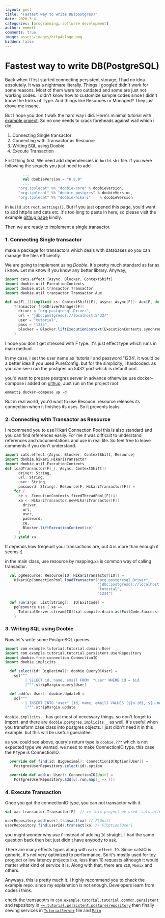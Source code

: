 ```yaml
---
layout: post
title: "Fastest way to write DB(postgres)"
date: 2020-3-4
categories: [programming, software development]
author: emmett
comments: true
image: assets/images/http4slogo.png
hidden: false
---
```

# Fastest way to write DB(PostgreSQL)

Back when I first started connecting persistent storage, I had no idea absolutely. It was a nightmare literally. Things I googled didn't work for some reasons. Most of them were too outdated and some are just not working codes. I didn't know how to customize sample codes since I didn't know the tricks of Type. And things like Resouces or Managed? They just drove me insane.

But I hope you don't walk the hard way i did. Here's minimal tutorial with [example project](https://github.com/emmettna/scalapostgrestutorial). So no one needs to crack foreheads against wall which i did.

1. Connecting Single transactor
2. Connecting with Transactor as Resource
3. Writing SQL using Doobie
4. Execute Transaction


First thing first, We need add dependencies in `build.sbt` file. If you were following the sequels you just need to add
```scala
        ...
        val doobieVersion = "0.8.8"
        ...
      "org.tpolecat" %% "doobie-core" % doobieVersion,
      "org.tpolecat" %% "doobie-postgres" % doobieVersion,
      "org.tpolecat" %% "doobie-hikari"    % doobieVersion
```

in `build.sbt` `root.settings()`. But if you just opened this page, you'd want to add http4s and cats etc. it's too long to paste in here, so please visit the example [githup page](https://github.com/emmettna/scalapostgrestutorial/blob/master/build.sbt) kindly.

Then we are ready to implement a single transactor.

### 1. Connecting Single transactor
make a package for transactors which deals with databases so you can manage the files efficiently.

We are going to implement using _Doobie_. It's pretty much standard as far as i know. Let me know if you know any better library.
Anyway,
```scala
import cats.effect.{Async, Blocker, ContextShift}
import doobie.util.ExecutionContexts
import doobie.util.transactor.Transactor
import doobie.util.transactor.Transactor.Aux

def xa[F[_]](implicit cs: ContextShift[F], async: Async[F]): Aux[F, Unit] =
    Transactor.fromDriverManager[F](
      driver = "org.postgresql.Driver",
      url = "jdbc:postgresql://localhost:5432/"
      user = "tutorial",
      pass = "1234",
      blocker = Blocker.liftExecutionContext(ExecutionContexts.synchronous)
    )
```

I hope you don't get stressed with F type. it's just effect type which runs in main method.

In my case, i set the user name as 'tutorial' and password '1234'. it would be a better idea if you used PureConfig. but for the simplicity, i hardcoded. as you can see i ran the postgres on 5432 port which is default port.

you'd want to prepare postgres server in advance otherwise use docker-compose i added on [githup](https://github.com/emmettna/scalapostgrestutorial/blob/master/docker-compose.yml).
Just run on the project root
```
emmett$ docker-compose up -d
```

But in real world, you'd want to use Resouce. resource releases its connection when it finishes its uses. So it prevents leaks.

### 2. Connecting with Transactor as Resource
I recommend you to use Hikari Connection Pool this is also standard and you can find references easily. For me it was difficult to understand references and documentations and use in real life. So feel free to leave comments if you don't understand.

```scala
import cats.effect.{Async, Blocker, ContextShift, Resource}
import doobie.hikari.HikariTransactor
import doobie.util.ExecutionContexts
def loadTransactor[F[_]: Async: ContextShift](
      driver: String,
      url: String,
      user: String,
      password: String): Resource[F, HikariTransactor[F]] =
    for {
      ce <- ExecutionContexts.fixedThreadPool[F](4)
      xa <- HikariTransactor.newHikariTransactor[F](
        driver,
        url,
        user,
        password,
        ce,
        Blocker.liftExecutionContext(ce)
      )
    } yield xa
```

It depends how freqeunt your transactions are, but 4 is more than enough it seems :)

in the main class, use resource by mapping.`xa` is common way of calling transactor.

```scala
  val pgResource: Resource[IO, HikariTransactor[IO]] =
    HikariCpConnectionPool.loadTransactor("org.postgresql.Driver",
                                          "jdbc:postgresql://localhost:5432/",
                                          "tutorial",
                                          "1234")

  def run(args: List[String]): IO[ExitCode] =
    pgResource.use { xa =>
      TutorialServer.stream[IO](xa).compile.drain.as(ExitCode.Success)
    }
```

### 3. Writing SQL using Doobie

Now let's write some PostgreSQL queries.

```scala
import com.example.tutorial.tutorial.domain.User
import com.example.tutorial.tutorial.persistent.UserRepository
import doobie.free.connection.ConnectionIO
import doobie.implicits._

  def select(id: BigDecimal): doobie.Query0[User] =
    sql"""
         | SELECT id, name, email FROM  "user" WHERE id = $id
         |""".stripMargin.query[User]

  def add(u: User): doobie.Update0 =
    sql"""
         | INSERT INTO "user" (id, name, email) VALUES (${u.id}, ${u.name}, ${u.email})
         |""".stripMargin.update
```

`doobie.implicits._` has got most of necessary things. so don't forget to import. and there are `doobie.postgres.implicits._` as well, it's useful when you transform case class into postgres objects. I just didn't need it in this example. but this will be usefuli guerantee.

as you could see above, query's return type is `doobie.???` which is not expected type we wanted.
we need to make ConnectionIO type. this case the `F` type is ConnectionIO.

```scala
  override def find(id: BigDecimal): ConnectionIO[Option[User]] =
    PostgresUserRepository.select(id).option

  override def add(u: User): ConnectionIO[Unit] =
    PostgresUserRepository.add(u).run.map(_ => ())
```

### 4. Execute Transaction
Once you got the connectionIO type, you can put transactor with it.

```scala
val xa: transactor.Transactor[F]  // in this project we used `cats.effect.IO` type. so eventually the `F` type will turn into `IO` type

userRepository.add(user).transact(xa) // F[Unit]
userRepository.find(userId).transact(xa) // F[Option[User]
```

you might wonder why use `F` instead of adding `IO` straight. I had the same question back then but just didn't have anybody to ask.

There are many effects types along with `cats.effect.IO`. Since catsIO is generic, it's not very optimized to performance. So it's mostly used for toy progject or low latency projects like, less than 10 requests although it would matter what kind of service it is.
Along with that, there are `ZIO`, `Monix` and others.

Anyways, this is pretty much it. I highly recommend you to check the example repo. since my explanation is not enough. Developers learn from codes i think.

check the transacotrs in [`com.example.tutorial.tutorial.common.persistent`](https://github.com/emmettna/scalapostgrestutorial/tree/master/src/main/scala/com/example/tutorial/tutorial/common/persistent)
and repository in [`~~.tutorial.persistent.postgresrepository`](https://github.com/emmettna/scalapostgrestutorial/blob/master/src/main/scala/com/example/tutorial/tutorial/persistent/postgresrepository/PostgresUserRepository.scala)
then finally sewing services in [`TutorialServer`](https://github.com/emmettna/scalapostgrestutorial/blob/master/src/main/scala/com/example/tutorial/tutorial/Main.scala) file and [`Main`](https://github.com/emmettna/scalapostgrestutorial/blob/master/src/main/scala/com/example/tutorial/tutorial/TutorialServer.scala)




